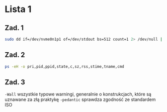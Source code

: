 # Lista 1

## Zad. 1

```sh
sudo dd if=/dev/nvme0n1p1 of=/dev/stdout bs=512 count=1 2> /dev/null | hexdump -C
```

## Zad. 2

```sh
ps -eH -o pri,pid,ppid,state,c,sz,rss,stime,tname,cmd
```

## Zad. 3

`-Wall` wszystkie typowe warningi, generalnie o konstrukcjach, które są uznawane za złą praktykę
`-pedantic` sprawdza zgodność ze standardem ISO
